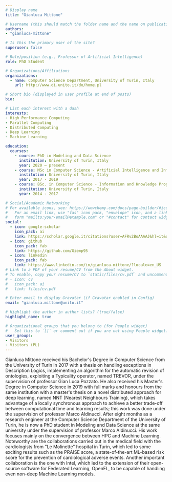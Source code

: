 ```yaml
---
# Display name
title: "Gianluca Mittone"

# Username (this should match the folder name and the name on publications)
authors:
- "gianluca-mittone"

# Is this the primary user of the site?
superuser: false

# Role/position (e.g., Professor of Artificial Intelligence)
role: PhD Student

# Organizations/Affiliations
organizations:
  - name: Computer Science Department, University of Turin, Italy
    url: http://www.di.unito.it/do/home.pl

# Short bio (displayed in user profile at end of posts)
bio:

# List each interest with a dash
interests:
- High Performance Computing
- Parallel Computing
- Distributed Computing
- Deep Learning
- Machine Learning

education:
  courses:
    - course: PhD in Modeling and Data Science
      institution: University of Turin, Italy
      year: 2020 – present
    - course: MSc in Computer Science - Artificial Intelligence and Informatic Systems Program
      institution: University of Turin, Italy
      year: 2017 - 2019
    - course: BSc. in Computer Science - Information and Knowledge Program
      institution: University of Turin, Italy
      year: 2014 - 2017

# Social/Academic Networking
# For available icons, see: https://wowchemy.com/docs/page-builder/#icons
#   For an email link, use "fas" icon pack, "envelope" icon, and a link in the
#   form "mailto:your-email@example.com" or "#contact" for contact widget.
social:
  - icon: google-scholar
    icon_pack: ai
    link: https://scholar.google.it/citations?user=AFRv2BoAAAAJ&hl=it&oi=ao
  - icon: github
    icon_pack: fab
    link: https://github.com/Giemp95
  - icon: linkedin
    icon_pack: fab
    link: https://www.linkedin.com/in/gianluca-mittone/?locale=en_US
# Link to a PDF of your resume/CV from the About widget.
# To enable, copy your resume/CV to `static/files/cv.pdf` and uncomment the lines below.
# - icon: cv
#   icon_pack: ai
#   link: files/cv.pdf

# Enter email to display Gravatar (if Gravatar enabled in Config)
email: "gianluca.mittone@unito.it"

# Highlight the author in author lists? (true/false)
highlight_name: true

# Organizational groups that you belong to (for People widget)
#   Set this to `[]` or comment out if you are not using People widget.
user_groups:
- Visitors
- Visitors (PL)
---
```


Gianluca Mittone received his Bachelor's Degree in Computer Science from the University of Turin in 2017 with a thesis on handling exceptions in Description Logics, implementing an algorithm for the automatic revision of ontologies, exploiting a Typicality operator, named TREVOR, under the supervision of professor Gian Luca Pozzato. He also received his Master's Degree in Computer Science in 2019 with full marks and honours from the same institution with a master's thesis on a novel distributed approach for deep learning, named NNT (Nearest Neighbours Training), which takes advantage of a locally synchronous approach to achieve a better trade-off between computational time and learning results; this work was done under the supervision of professor Marco Aldinucci.
After eight months as a research engineer at the Computer Science Department of the University of Turin, he is now a PhD student in Modeling and Data Science at the same university under the supervision of professor Marco Aldinucci. His work focuses mainly on the convergence between HPC and Machine Learning. Noteworthy are the collaborations carried out in the medical field with the cardiologists from "Le Molinette" hospital in Turin, which led to some exciting results such as the PRAISE score, a state-of-the-art ML-based risk score for the prevention of cardiological adverse events. Another important collaboration is the one with Intel, which led to the extension of their open-source software for Federated Learning, OpenFL, to be capable of handling even non-deep Machine Learning models.
